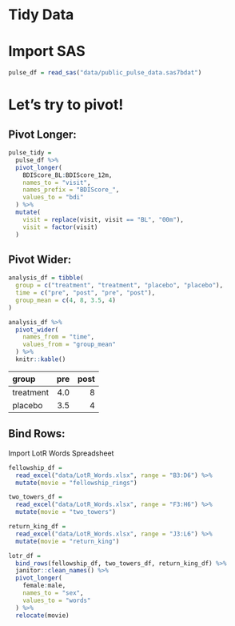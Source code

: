 Tidy Data
================

# Import SAS

``` r
pulse_df = read_sas("data/public_pulse_data.sas7bdat")
```

# Let’s try to pivot!

## Pivot Longer:

``` r
pulse_tidy = 
  pulse_df %>%
  pivot_longer(
    BDIScore_BL:BDIScore_12m,
    names_to = "visit",
    names_prefix = "BDIScore_",
    values_to = "bdi"
  ) %>%
  mutate(
    visit = replace(visit, visit == "BL", "00m"),
    visit = factor(visit)
  )
```

## Pivot Wider:

``` r
analysis_df = tibble(
  group = c("treatment", "treatment", "placebo", "placebo"),
  time = c("pre", "post", "pre", "post"),
  group_mean = c(4, 8, 3.5, 4)
)

analysis_df %>%
  pivot_wider(
    names_from = "time",
    values_from = "group_mean"
  ) %>%
  knitr::kable()
```

| group     | pre | post |
|:----------|----:|-----:|
| treatment | 4.0 |    8 |
| placebo   | 3.5 |    4 |

## Bind Rows:

Import LotR Words Spreadsheet

``` r
fellowship_df = 
  read_excel("data/LotR_Words.xlsx", range = "B3:D6") %>%
  mutate(movie = "fellowship_rings")

two_towers_df = 
  read_excel("data/LotR_Words.xlsx", range = "F3:H6") %>%
  mutate(movie = "two_towers")

return_king_df = 
  read_excel("data/LotR_Words.xlsx", range = "J3:L6") %>%
  mutate(movie = "return_king")

lotr_df = 
  bind_rows(fellowship_df, two_towers_df, return_king_df) %>%
  janitor::clean_names() %>%
  pivot_longer(
    female:male,
    names_to = "sex",
    values_to = "words"
  ) %>%
  relocate(movie)
```

